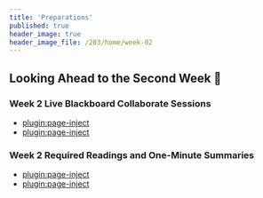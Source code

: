 ```yaml
---
title: 'Preparations'
published: true
header_image: true
header_image_file: /203/home/week-02
---
```


## Looking Ahead to the Second Week 🔭

### Week 2 Live Blackboard Collaborate Sessions
* [plugin:page-inject](../../blackboard-sessions/week-02-1)   	
* [plugin:page-inject](../../blackboard-sessions/week-02-2)  

### Week 2 Required Readings and One-Minute Summaries
* [plugin:page-inject](../../weekly-readings/week-02-1?template=partials/embedlycardlinkonly)  	
* [plugin:page-inject](../../weekly-readings/week-02-2?template=partials/embedlycardlinkonly)  
